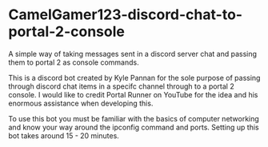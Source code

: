 # CamelGamer123-discord-chat-to-portal-2-console

A simple way of taking messages sent in a discord server chat and passing them to portal 2 as console commands.

This is a discord bot created by Kyle Pannan for the sole purpose of passing through discord chat items in a specifc channel through to a portal 2 console. I would like to credit Portal Runner on YouTube for the idea and his enormous assistance when developing this.

To use this bot you must be familiar with the basics of computer networking and know your way around the ipconfig command and ports. Setting up this bot takes around 15 - 20 minutes.

